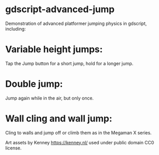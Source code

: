 # gdscript-advanced-jump
Demonstration of advanced platformer jumping physics in gdscript, including:

# Variable height jumps:

Tap the Jump button for a short jump, hold for a longer jump.

# Double jump:

Jump again while in the air, but only once.

# Wall cling and wall jump:

Cling to walls and jump off or climb them as in the Megaman X series.



Art assets by Kenney https://kenney.nl/ used under public domain CC0 license.
